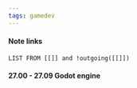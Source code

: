```yaml
---
tags: gamedev
---
```

#### Note links
```dataview
LIST FROM [[]] and !outgoing([[]])
```
#### 27.00 - 27.09 Godot engine
